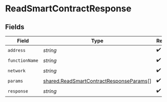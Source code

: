 # ReadSmartContractResponse


## Fields

| Field                                                                                                     | Type                                                                                                      | Required                                                                                                  | Description                                                                                               |
| --------------------------------------------------------------------------------------------------------- | --------------------------------------------------------------------------------------------------------- | --------------------------------------------------------------------------------------------------------- | --------------------------------------------------------------------------------------------------------- |
| `address`                                                                                                 | *string*                                                                                                  | :heavy_check_mark:                                                                                        | N/A                                                                                                       |
| `functionName`                                                                                            | *string*                                                                                                  | :heavy_check_mark:                                                                                        | N/A                                                                                                       |
| `network`                                                                                                 | *string*                                                                                                  | :heavy_check_mark:                                                                                        | N/A                                                                                                       |
| `params`                                                                                                  | [shared.ReadSmartContractResponseParams](../../../sdk/models/shared/readsmartcontractresponseparams.md)[] | :heavy_check_mark:                                                                                        | N/A                                                                                                       |
| `response`                                                                                                | *string*                                                                                                  | :heavy_check_mark:                                                                                        | N/A                                                                                                       |
